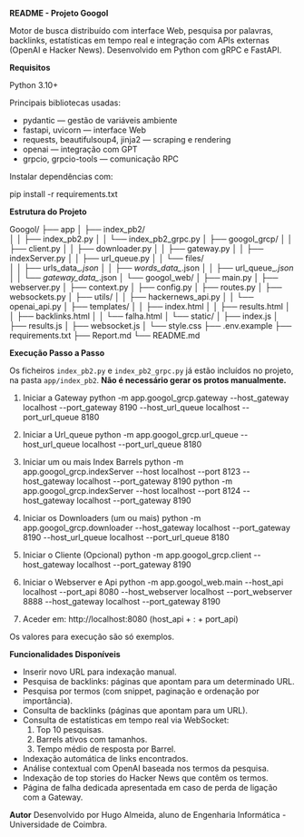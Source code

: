 **README - Projeto Googol**

Motor de busca distribuído com interface Web, pesquisa por palavras, backlinks, estatísticas em tempo real e integração com APIs externas (OpenAI e Hacker News). Desenvolvido em Python com gRPC e FastAPI.

**Requisitos**

Python 3.10+

Principais bibliotecas usadas:

- pydantic — gestão de variáveis ambiente
- fastapi, uvicorn — interface Web
- requests, beautifulsoup4, jinja2 — scraping e rendering
- openai — integração com GPT
- grpcio, grpcio-tools — comunicação RPC

Instalar dependências com:

pip install -r requirements.txt

**Estrutura do Projeto**

Googol/
├── app
│      ├── index_pb2/                     
│      │       ├── index_pb2.py
│      │       └── index_pb2_grpc.py
│      ├── googol_grcp/
│      │   ├── client.py
│      │   ├── downloader.py
│      │   ├── gateway.py
│      │   ├── indexServer.py
│      │   ├── url_queue.py
│      │   └── files/                         
│      │       ├── urls_data_*.json
│      │       ├── words_data_*.json
│      │       ├── url_queue_*.json
│      │       └── gateway_data_*.json
│      └── googol_web/
│          ├── main.py
│          ├── webserver.py
│          ├── context.py
│          ├── config.py
│          ├── routes.py
│          ├── websockets.py
│          ├── utils/
│          │   ├── hackernews_api.py
│          │   └── openai_api.py
│          ├── templates/
│          │   ├── index.html
│          │   ├── results.html
│          │   ├── backlinks.html
│          │   └── falha.html
│          └── static/
│             ├── index.js
│             ├── results.js
│             ├── websocket.js
│             └── style.css
├── .env.example
├── requirements.txt
├── Report.md
└── README.md

**Execução Passo a Passo**

Os ficheiros `index_pb2.py` e `index_pb2_grpc.py` já estão incluídos no projeto, na pasta `app/index_pb2`. **Não é necessário gerar os protos manualmente.**

1. Iniciar a Gateway
   python -m app.googol_grcp.gateway --host_gateway localhost --port_gateway 8190 --host_url_queue localhost --port_url_queue 8180

2. Iniciar a Url_queue
   python -m app.googol_grcp.url_queue --host_url_queue localhost --port_url_queue 8180

3. Iniciar um ou mais Index Barrels
   python -m app.googol_grcp.indexServer --host localhost --port 8123 --host_gateway localhost --port_gateway 8190
   python -m app.googol_grcp.indexServer --host localhost --port 8124 --host_gateway localhost --port_gateway 8190

4. Iniciar os Downloaders (um ou mais)
   python -m app.googol_grcp.downloader --host_gateway localhost --port_gateway 8190 --host_url_queue localhost --port_url_queue 8180

5. Iniciar o Cliente (Opcional)
   python -m app.googol_grcp.client --host_gateway localhost --port_gateway 8190

6. Iniciar o Webserver e Api
   python -m app.googol_web.main --host_api localhost --port_api 8080 --host_webserver localhost --port_webserver 8888 --host_gateway localhost --port_gateway 8190

7. Aceder em: http://localhost:8080 (host_api + : + port_api)

Os valores para execução são só exemplos.

**Funcionalidades Disponíveis**

- Inserir novo URL para indexação manual.
- Pesquisa de backlinks: páginas que apontam para um determinado URL.
- Pesquisa por termos (com snippet, paginação e ordenação por importância).
- Consulta de backlinks (páginas que apontam para um URL).
- Consulta de estatísticas em tempo real via WebSocket:
   1. Top 10 pesquisas.
   2. Barrels ativos com tamanhos.
   3. Tempo médio de resposta por Barrel.
- Indexação automática de links encontrados.
- Análise contextual com OpenAI baseada nos termos da pesquisa.
- Indexação de top stories do Hacker News que contêm os termos.
- Página de falha dedicada apresentada em caso de perda de ligação com a Gateway.

**Autor**
Desenvolvido por Hugo Almeida, aluno de Engenharia Informática - Universidade de Coimbra.
